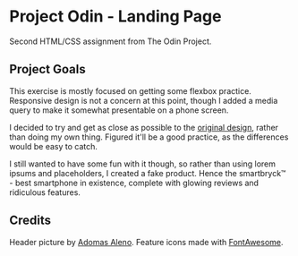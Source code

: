 # Project Odin - Landing Page

Second HTML/CSS assignment from The Odin Project.

## Project Goals

This exercise is mostly focused on getting some flexbox practice. Responsive design is not a concern at this point, though I added a media query to make it somewhat presentable on a phone screen.

I decided to try and get as close as possible to the [original design](https://cdn.statically.io/gh/TheOdinProject/curriculum/main/foundations/html_css/project/odin-project.png), rather than doing my own thing. Figured it'll be a good practice, as the differences would be easy to catch.

I still wanted to have some fun with it though, so rather than using lorem ipsums and placeholders, I created a fake product. Hence the smartbryck&trade; - best smartphone in existence, complete with glowing reviews and ridiculous features.

## Credits

Header picture by [Adomas Aleno](https://unsplash.com/@aleno).
Feature icons made with [FontAwesome](https://fontawesome.com).

